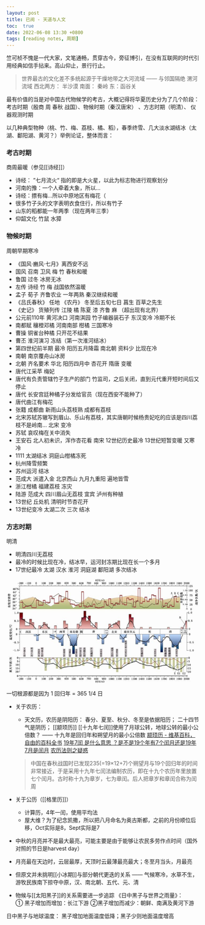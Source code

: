 ```yaml
---
layout: post
title: 已阅 - 天道与人文
toc:  true
date: 2022-06-08 13:30 +0800
tags: [reading notes, 周期]
---
```


竺可桢不愧是一代大家，文笔通畅，贯穿古今，旁征博引，在没有互联网的时代引用经典如信手拈来。高山仰止，景行行止。

> 世界最古的文化差不多统起源于干燥地带之大河流域 —— 与邻国隔绝
> 渭河流域 西北两方： 半沙漠 南面： 秦岭 东：函谷关

最有价值的当是对中国古代物候学的考古，大概记得将华夏历史分为了几个阶段：考古时期（殷商 周 春秋 战国）、物候时期（秦汉唐宋） 、方志时期（明清）、 仪器观测时期

以几种典型物种（桃、竹、梅、荔枝、橘、稻），春季终雪、几大淡水湖结冰（太湖、鄱阳湖、黄河？）举例论证，整体而言：

### 考古时期
商周最暖（参见[[诗经]]）
+ 诗经： ”七月流火“ 指的即是大火星，以此为标志物进行观察划分
+ 河南的豫：一个人牵着大象，所以...
+ 诗经：摽有梅...所以中原地区有梅花（
+ 很多竹子头的文字表明衣食住行，所以有竹子
+ 山东的稻都能一年两季（现在两年三季）
+ 仰韶文化 竹鼠 水獐

### 物候时期
周朝早期寒冷 
+ 《国风·豳风·七月》离西安不远 
+ 国风 召南 卫风 梅 竹
春秋和暖 
+ 鲁国 过冬 冰房无冰
+ 左传 诗经 竹 梅
战国依然温暖
+ 孟子 荀子 齐鲁农业 一年两熟 
秦汉继续和暖
+ 《吕氏春秋》 任地 《农丹》 冬至后五旬七日 菖生 百草之先生
+ 《史记》 货殖列传 江陵 橘 陈夏 漆 齐鲁 麻 （超出现有北界）
+ 公元前110年 黄河决口 河南淇园 竹子编器装石子
东汉变冷 冷期不长
+ 南都赋 穰橙邓橘 河南南部 柑橘 
三国寒冷
+ 曹操 铜雀台种橘 只开花不结果 
+ 曹丕 淮河演习 冻结（第一次淮河结冰）
+ 第四世纪前半期 最冷 阳历五月降霜
南北朝 资料少 比现在冷
+ 南朝 南京覆舟山冰房 
+ 北朝 齐名要术 华北 阳历四月中 杏花开 
隋唐 变暖 
+ 唐代江采苹 梅妃
+ 唐代有负责管辖竹子生产的部门 竹监司，之后关闭，直到元代重开短时间后又停止
+ 唐代 长安宫廷种橘子分发给官员（现在西安不能种了）
+ 唐代曲江有梅花
+ 张籍 成都曲 新雨山头荔枝熟 成都有荔枝
+ 北宋苏轼苏辙写到眉山、乐山有荔枝，其实唐朝时候杨贵妃吃的应该是四川荔枝不是岭南...
北宋 变冷
+ 苏轼 哀叹梅在关中消失 
+ 王安石 北人初未识，浑作杏花看
南宋 12世纪历史最冷 13世纪短暂变暖 又寒冷
+ 1111 太湖结冰 洞庭山柑橘冻死
+ 杭州降雪频繁
+ 苏州运河 结冰
+ 范成大 派遣入金 北京西山 九月九重阳 遍地皆雪
+ 浙江柑橘 福建荔枝 冻灾
+ 陆游 范成大 四川眉山无荔枝 宜宾 泸州有种植
+ 13世纪 丘处机 清明时节杏花开
+ 13世纪变冷 太湖二次 三次 结冰 

### 方志时期
明清
+ 明清四川无荔枝
+ 最冷的时候比现在冷，结冰早，运河封冻期比现在长一个多月
+ 17世纪最冷 太湖 汉水 淮河 洞庭湖 鄱阳湖 多次结冰

![历代气候变化](/assets/collections/20220305162705.png)


一切根源都是因为 1 回归年 = 365 1/4 日
+ 关于农历：
	+ 天文历，农历是阴阳历： 春分、夏至、秋分、冬至是依据阳历； 二十四节气是阴历； [[颛顼历]] [[十九年七闰]]使用了月球公转，地球公转的最小公倍数？
	—— 十九年是回归年和朔望月的最小公倍数
	 [颛顼历 - 维基百科，自由的百科全书](https://zh.wikipedia.org/zh-hans/%E9%A1%93%E9%A0%8A%E6%9B%86)
	 [19年7闰 是什么意思 ？是不是19个年有7个闰月还是19年7月是闰月](https://www.tesoon.com/ask/htm/06/25191.htm)
	 [农历法则之疑惑](https://ytliu0.github.io/ChineseCalendar/rules_demysterified_simp.html)
	 > 中国在春秋战国时已发现235(=19×12+7)个朔望月与19个回归年的时间非常接近，于是采用十九年七闰法编制农历，即在十九个农历年里放置七个闰月。古时称十九为章岁，七为章闰。后人把章岁和章闰合称为闰周
	 
+ 关于公历（[[格里历]]）
	+ 计算历，4年一闰，使用平均法
	+ 屋大维？为了纪念凯撒，所以把八月命名为奥古斯都，之前的月份顺位后移，Oct实际是8，Sept实际是7

+ 中秋的月亮并不是最大最亮，可能主要是由于能够让农民多劳作点时间（国外对照的节日是harvest day）

+ 月亮最在天边时，云层最厚，天顶时云最薄最亮最大；冬至月当头，月最亮
 
+ 但原文并未挑明[[小冰期]]与部分朝代更迭的关系
	—— 气候寒冷，水草不生，游牧民族南下掠夺中原，汉、南北朝、五代、元、清
	
+ 物候与[[太阳黑子]]的关系需要进一步追踪
《日中黑子与世界之雨量》：  
① 黑子增加而增加：长江下游
②黑子增加而减少：朝鲜、南满及黄河下游

日中黑子与地球温度：
黑子增加地面温度低降；黑子少则地面温度增高
